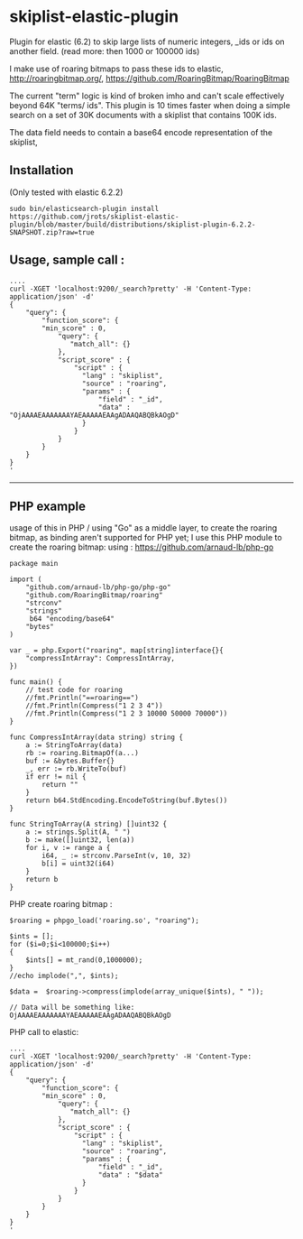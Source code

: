 # skiplist-elastic-plugin

Plugin for elastic (6.2) to skip large lists of numeric integers, _ids or ids on another field. (read more: then 1000 or 100000 ids) 

I make use of roaring bitmaps to pass these ids to elastic, 
http://roaringbitmap.org/, https://github.com/RoaringBitmap/RoaringBitmap

The current "term" logic is kind of broken imho and can't scale effectively beyond 64K "terms/ ids".
This plugin is 10 times faster when doing a simple search on a set of 30K documents with a skiplist that contains 100K ids. 

The data field needs to contain a base64 encode representation of the skiplist, 

## Installation
(Only tested with elastic 6.2.2)
```
sudo bin/elasticsearch-plugin install https://github.com/jrots/skiplist-elastic-plugin/blob/master/build/distributions/skiplist-plugin-6.2.2-SNAPSHOT.zip?raw=true
```
## Usage, sample call : 
```
....
curl -XGET 'localhost:9200/_search?pretty' -H 'Content-Type: application/json' -d'
{
    "query": {
        "function_score": {
	    "min_score" : 0,
            "query": {
               "match_all": {}
            },
            "script_score" : {
                "script" : {
                  "lang" : "skiplist",
                  "source" : "roaring",
                  "params" : {
                      "field" : "_id",
                      "data" : "OjAAAAEAAAAAAAYAEAAAAAEAAgADAAQABQBkAOgD"
                  }
                }
            }
        }
    }
}
'
```

--- 

## PHP example 
usage of this in PHP / using "Go" as a middle layer, to create the roaring bitmap, as binding aren't supported for PHP yet; 
I use this PHP module to create the roaring bitmap:
using : https://github.com/arnaud-lb/php-go
```
package main

import (
    "github.com/arnaud-lb/php-go/php-go"
    "github.com/RoaringBitmap/roaring"
    "strconv"
    "strings"
     b64 "encoding/base64"	
    "bytes"
)

var _ = php.Export("roaring", map[string]interface{}{
    "compressIntArray": CompressIntArray,
})

func main() {
	// test code for roaring
	//fmt.Println("==roaring==")
	//fmt.Println(Compress("1 2 3 4"))
	//fmt.Println(Compress("1 2 3 10000 50000 70000"))
}

func CompressIntArray(data string) string {
    a := StringToArray(data)
    rb := roaring.BitmapOf(a...)
    buf := &bytes.Buffer{}
    _, err := rb.WriteTo(buf)
    if err != nil {
		return ""
    }
    return b64.StdEncoding.EncodeToString(buf.Bytes())
}

func StringToArray(A string) []uint32 {
    a := strings.Split(A, " ")
    b := make([]uint32, len(a))
    for i, v := range a {
        i64, _ := strconv.ParseInt(v, 10, 32) 
        b[i] = uint32(i64)
    }
    return b
}

```

PHP create roaring bitmap : 
```
$roaring = phpgo_load('roaring.so', "roaring");

$ints = [];
for ($i=0;$i<100000;$i++)
{
	$ints[] = mt_rand(0,1000000);
}
//echo implode(",", $ints);

$data =  $roaring->compress(implode(array_unique($ints), " "));

// Data will be something like: OjAAAAEAAAAAAAYAEAAAAAEAAgADAAQABQBkAOgD

```

PHP call to elastic: 

```
....
curl -XGET 'localhost:9200/_search?pretty' -H 'Content-Type: application/json' -d'
{
    "query": {
        "function_score": {
	    "min_score" : 0,
            "query": {
               "match_all": {}
            },
            "script_score" : {
                "script" : {
                  "lang" : "skiplist",
                  "source" : "roaring",
                  "params" : {
                      "field" : "_id",
                      "data" : "$data"
                  }
                }
            }
        }
    }
}
'
```